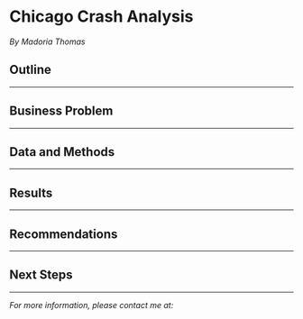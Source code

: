 # Chicago Crash Analysis
*By Madoria Thomas*

## Outline

***

## Business Problem

***

## Data and Methods

****

## Results

***
## Recommendations

***
## Next Steps

***
*For more information, please contact me at:*
